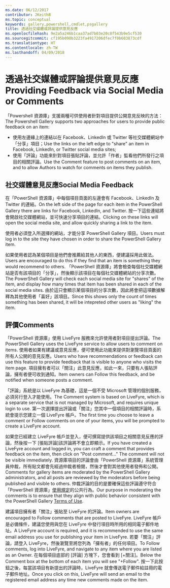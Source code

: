 ```yaml
---
ms.date: 06/12/2017
contributor: JKeithB
ms.topic: conceptual
keywords: gallery,powershell,cmdlet,psgallery
title: 透過社交媒體或評論提供意見反應
ms.openlocfilehash: 9e2a5a246b1caa37ad7b03e20c8f543b9e5cf530
ms.sourcegitcommit: cf195b090b3223fa4917206dfec7f0b603873cdf
ms.translationtype: HT
ms.contentlocale: zh-TW
ms.lasthandoff: 04/09/2018
---
```

# <a name="providing-feedback-via-social-media-or-comments"></a><span data-ttu-id="56913-103">透過社交媒體或評論提供意見反應</span><span class="sxs-lookup"><span data-stu-id="56913-103">Providing Feedback via Social Media or Comments</span></span>

<span data-ttu-id="56913-104">「Powershell 資源庫」支援兩種可供使用者針對項目提供公開意見反映的方法：</span><span class="sxs-lookup"><span data-stu-id="56913-104">The Powershell Gallery supports two approaches for users to provide public feedback on an item:</span></span>

* <span data-ttu-id="56913-105">使用左邊緣上的連結以在 Facebook、LinkedIn 或 Twitter 等社交媒體網站中「分享」項目；</span><span class="sxs-lookup"><span data-stu-id="56913-105">Use the links on the left edge to "share" an item in Facebook, LinkedIn, or Twitter social media sites;</span></span>
* <span data-ttu-id="56913-106">使用「評論」功能來針對項目張貼評論，並允許「作者」監看他們所發行之項目的相關評論。</span><span class="sxs-lookup"><span data-stu-id="56913-106">Use the Comment feature to post comments on an item, and to allow Authors to watch for comments on items they publish.</span></span>

## <a name="social-media-feedback"></a><span data-ttu-id="56913-107">社交媒體意見反應</span><span class="sxs-lookup"><span data-stu-id="56913-107">Social Media Feedback</span></span>
<span data-ttu-id="56913-108">在「PowerShell 資源庫」中每個項目頁面的左邊會有 Facebook、LinkedIn 及 Twitter 的連結。</span><span class="sxs-lookup"><span data-stu-id="56913-108">On the left side of the page for each item in the PowerShell Gallery there are links for Facebook, LinkedIn, and Twitter.</span></span>
<span data-ttu-id="56913-109">按一下這些連結將會開啟社交媒體網站，並可快速分享項目的連結。</span><span class="sxs-lookup"><span data-stu-id="56913-109">Clicking on these links will open the social media site, and allow quickly sharing a link to the item.</span></span>

<span data-ttu-id="56913-110">使用者必須登入所選擇的網站，才能分享 PowerShell Gallery 項目。</span><span class="sxs-lookup"><span data-stu-id="56913-110">Users must log in to the site they have chosen in order to share the PowerShell Gallery item.</span></span>

<span data-ttu-id="56913-111">如果使用者認為某個項目是他們會推薦給其他人的東西，便建議採用此做法。</span><span class="sxs-lookup"><span data-stu-id="56913-111">Users are encouraged to do this if they find that an item is something they would recommend to others.</span></span>
<span data-ttu-id="56913-112">「PowerShell 資源庫」將會檢查每個社交媒體網站是否有該項目的「分享」，然後顯示該項目在每個社交媒體網站的分享次數。</span><span class="sxs-lookup"><span data-stu-id="56913-112">The PowerShell Gallery will check each social media site for "shares" of the item, and display how many times that item has been shared in each of the social media sites.</span></span>
<span data-ttu-id="56913-113">由於這只會顯示某個項目的分享次數，因此將會把這項數據解釋為其他使用者「喜好」該項目。</span><span class="sxs-lookup"><span data-stu-id="56913-113">Since this shows only the count of times something has been shared, it will be intepreted other users as "liking" the item.</span></span>


## <a name="comments"></a><span data-ttu-id="56913-114">評價</span><span class="sxs-lookup"><span data-stu-id="56913-114">Comments</span></span>
<span data-ttu-id="56913-115">「PowerShell 資源庫」使用 LiveFyre 服務來允許使用者對項目提出評論。</span><span class="sxs-lookup"><span data-stu-id="56913-115">The PowerShell Gallery uses the LiveFyre service to allow users to comment on items.</span></span>
<span data-ttu-id="56913-116">使用者如果有建議或意見反應，便可使用此功能來提供對瀏覽項目頁面的所有人公開的意見反應。</span><span class="sxs-lookup"><span data-stu-id="56913-116">Users who have recommendations or feedback can use this feature to provide feedback that is visible to anyone who visits the item page.</span></span>
<span data-ttu-id="56913-117">項目擁有者可以「關注」此意見反應，如此一來，只要有人張貼評論，擁有者便可收到通知。</span><span class="sxs-lookup"><span data-stu-id="56913-117">Item owners can Follow this feedback, and be notified when someone posts a comment.</span></span>

<span data-ttu-id="56913-118">「評論」系統是以 LiveFyre 為基礎，這是一個不受 Microsoft 管理的個別服務，必須另行登入才能使用。</span><span class="sxs-lookup"><span data-stu-id="56913-118">The Comment system is based on LiveFyre, which is a separate service that is not managed by Microsoft, and requires unique login to use.</span></span>
<span data-ttu-id="56913-119">第一次選擇提出評論或「關注」您其中一個項目的相關評論時，系統會提示您建立一個 LiveFyre 帳戶。</span><span class="sxs-lookup"><span data-stu-id="56913-119">The first time you choose to leave a comment or Follow comments on one of your items, you will be prompted to create a LiveFyre account.</span></span>

<span data-ttu-id="56913-120">如果您已經建立 LiveFyre 帳戶並登入，便可撰寫提供該項目之相關意見反應的評論，然後按一下 [張貼評論]該評論將不會立即顯示。</span><span class="sxs-lookup"><span data-stu-id="56913-120">If you have created a LiveFyre account and logged in, you can craft a comment that provides feedback on the item, then click on "Post comment..." The comment will not be visible immediately.</span></span>
<span data-ttu-id="56913-121">資源庫項目的評論會由「PowerShell 資源庫」系統管理員仲裁，所有貼文都會先經過仲裁者檢閱，然後才會對其他使用者發佈和公開。</span><span class="sxs-lookup"><span data-stu-id="56913-121">Comments for gallery items are moderated by the PowerShell Gallery administrators, and all posts are reviewed by the moderators before being published and visible to others.</span></span>
<span data-ttu-id="56913-122">仲裁評論的目的是要確保這些評論遵守符合「PowerShell 資源庫」[使用規定](https://www.powershellgallery.com/policies/Terms)的公共行為。</span><span class="sxs-lookup"><span data-stu-id="56913-122">Our purpose in moderating the comments is to ensure that they align with public behavior consistent with the PowerShell Gallery [Terms of Use](https://www.powershellgallery.com/policies/Terms).</span></span>

<span data-ttu-id="56913-123">建議項目擁有者「關注」張貼至 LiveFyre 的評論。</span><span class="sxs-lookup"><span data-stu-id="56913-123">Item owners are encouraged to Follow comments that are posted to LiveFyre.</span></span>
<span data-ttu-id="56913-124">LiveFyre 帳戶是必備條件，建議您使用與您在 LiveFyre 中發行項目時所用的相同電子郵件地址。</span><span class="sxs-lookup"><span data-stu-id="56913-124">A LiveFyre account is required, and it is recommended to use the same email address you use for publishing your item in LiveFyre.</span></span>
<span data-ttu-id="56913-125">若要「關注」評論，請登入 LiveFyre，然後瀏覽至將您列為「擁有者」的任何項目。</span><span class="sxs-lookup"><span data-stu-id="56913-125">To Follow comments, log into LiveFyre, and navigate to any item where you are listed as an Owner.</span></span>
<span data-ttu-id="56913-126">在每個項目底部的 [評論] 方塊下，您會看到 [+關注]。</span><span class="sxs-lookup"><span data-stu-id="56913-126">Below the Comment box at the bottom of each item you will see "+Follow".</span></span>
<span data-ttu-id="56913-127">按一下此按鈕之後，每當該項目有新提出的評論時，LiveFyre 就會傳送電子郵件給註冊的電子郵件地址。</span><span class="sxs-lookup"><span data-stu-id="56913-127">Once you click on this, LiveFyre will send an email to the registered email address any time new comments made on the item.</span></span>